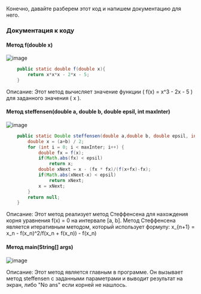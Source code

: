 Конечно, давайте разберем этот код и напишем документацию для него.

### Документация к коду

#### Метод f(double x)
![image](https://github.com/user-attachments/assets/35ffeaec-280d-4ad8-a621-7a9a7c1f9cf8)
```java
    public static double f(double x){
        return x*x*x - 2*x - 5;
    }
```


Описание:
Этот метод вычисляет значение функции \( f(x) = x^3 - 2x - 5 \) для заданного значения \( x \).

#### Метод steffensen(double a, double b, double epsil, int maxInter)
![image](https://github.com/user-attachments/assets/da6ac518-6aa2-4848-bae4-7e80f2eab6cc)

```java
    public static Double steffensen(double a,double b, double epsil, int maxInter){
        double x = (a+b) / 2;
        for (int i = 0; i < maxInter; i++) {
            double fx = f(x);
            if(Math.abs(fx) < epsil)
                return x;
            double xNext = x - (fx * fx)/(f(x+fx)-fx);
            if(Math.abs(xNext-x) < epsil)
                return xNext;
            x = xNext;
        }
        return null;
    }
```


Описание:
Этот метод реализует метод Стеффенсена для нахождения корня уравнения f(x) = 0 на интервале [a, b]. Метод Стеффенсена является итеративным методом, который использует формулу:
x_{n+1} = x_n - f(x_n)^2/f(x_n + f(x_n)) - f(x_n)


#### Метод main(String[] args)
![image](https://github.com/user-attachments/assets/cdbc1bb9-9360-4fcd-998a-56321e32ac07)



Описание:
Этот метод является главным в программе. Он вызывает метод steffensen с заданными параметрами и выводит результат на экран, либо "No ans" если корней не нашлось.
